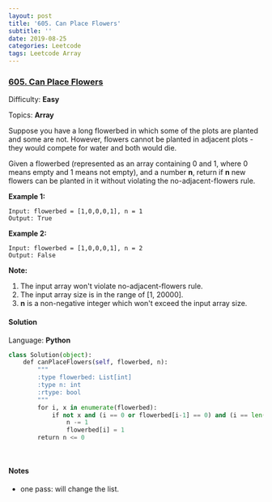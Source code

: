 ```yaml
---
layout: post
title: '605. Can Place Flowers'
subtitle: ''
date: 2019-08-25
categories: Leetcode
tags: Leetcode Array
---
```

### [605\. Can Place Flowers](https://leetcode.com/problems/can-place-flowers/)

Difficulty: **Easy**

Topics: **Array**


Suppose you have a long flowerbed in which some of the plots are planted and some are not. However, flowers cannot be planted in adjacent plots - they would compete for water and both would die.

Given a flowerbed (represented as an array containing 0 and 1, where 0 means empty and 1 means not empty), and a number **n**, return if **n** new flowers can be planted in it without violating the no-adjacent-flowers rule.

**Example 1:**  

```
Input: flowerbed = [1,0,0,0,1], n = 1
Output: True
```

**Example 2:**  

```
Input: flowerbed = [1,0,0,0,1], n = 2
Output: False
```

**Note:**  

1.  The input array won't violate no-adjacent-flowers rule.
2.  The input array size is in the range of [1, 20000].
3.  **n** is a non-negative integer which won't exceed the input array size.


#### Solution

Language: **Python**

```python
class Solution(object):
    def canPlaceFlowers(self, flowerbed, n):
        """
        :type flowerbed: List[int]
        :type n: int
        :rtype: bool
        """
        for i, x in enumerate(flowerbed):
            if not x and (i == 0 or flowerbed[i-1] == 0) and (i == len(flowerbed)-1 or flowerbed[i+1] == 0):
                n -= 1
                flowerbed[i] = 1
        return n <= 0
    
            
```
#### Notes
- one pass: will change the list.